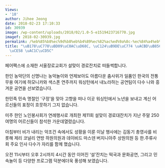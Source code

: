 ```yaml
---
Views:
- '18'
author: Jihee Jeong
date: 2018-02-23 17:10:33
id: 30939
image: /wp-content/uploads/2018/02/1.0-5-e1519423716770.jpg
imagef: 2018-02-30939.jpg
permalink: /%eb%85%b8%ec%9d%b8%eb%b4%89%ec%82%ac%ed%9a%8c-%ec%84%a4%eb%a7%9e%ec%9d%b4-%ea%b2%bd%eb%a1%9c%eb%8c%80%ec%9e%94%ec%b9%98-%ea%b0%9c%ec%b5%9c/
title: "\uB178\uC778\uBD09\uC0AC\uD68C, \uC124\uB9DE\uC774 \uACBD\uB85C\uB300\uC794\
  \uCE58 \uAC1C\uCD5C"
---
```


페어팩스에 소재한 서울장로교회가 설맞이 경로잔치로 떠들썩합니다.

한인 농악단의 신명나는 농악놀이와 언제보아도 아름다운 춤사위가 일품인 한국의 전통무용 여기에 하모니카와 색스폰 연주까지 워싱턴에서 내노라하는 공연팀이 다수 나와 흥겨운 공연을 선보였습니다.

한민족 민속 명절인 ‘구정’을 맞아 고향을 떠나 이곳 워싱턴에서 노년을 보내고 계신 어르신들의 표정이 흐뭇하기 그지 없습니다.

미주 한인 노인봉사회가 연례행사로 개최한 제11회 설맞이 경로대잔치가 지난 주말 250여명의 어르신들이 참석한 가운데열렸습니다.

아침부터 비가 내리는 악조건 속에서도 성황을 이룬 이날 행사에는 김동기 총영사를 비롯해 제리 코널리 연방 하원의원과 데이비드 마스덴 버지니아주 상원의원 등 한.주류사회 주요 인사 다수가 자리를 함께 했습니다.

오전 11시부터 오후 2시까지 4시간 동안 이어진 ‘설’잔치는 떡국과 문화공연, 그리고 민속놀이 등 다양한 프로그램 덕분에더욱 풍성해 보였습니다.